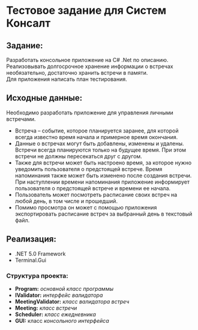 # Тестовое задание для Систем Консалт

## Задание:
Разработать консольное приложение на C# .Net по описанию.<br>
Реализовывать долгосрочное хранение информации о встречах необязательно, достаточно хранить встречи в памяти.<br>
Для приложения написать план тестирования.

## Исходные данные:
Необходимо разработать приложение для управления личными встречами.<br>
* Встреча – событие, которое планируется заранее, для которой всегда известно время начала и примерное время окончания. 
* Данные о встречах могут быть добавлены, изменены и удалены. Встречи всегда планируются только на будущее время. При этом встречи не должны пересекаться друг с другом.<br>
 * Также для встречи может быть настроено время, за которое нужно уведомить пользователя о предстоящей встрече. Время напоминания также может быть изменено после создания встречи. При наступлении времени напоминания приложение информирует пользователя о предстоящей встрече и времени ее начала.<br>
* Пользователь может посмотреть расписание своих встреч на любой день, в том числе и прошедший.<br>
* Помимо просмотра он может с помощью приложения экспортировать расписание встреч за выбранный день в текстовый файл.<br>

## Реализация:
* .NET 5.0 Framework
* Terminal.Gui

### Структура проекта:
- **Program:** _основной класс программы_
- **IValidator:** _интерфейс валидатора_
- **MeetingValidator:** _класс валидатора встреч_
- **Meeting:** _класс встречи_
- **Scheduler:** _класс ежедневника_
- **GUI:** класс _консольного интерфейса_
